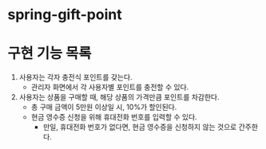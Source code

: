 # spring-gift-point

# 구현 기능 목록

1. 사용자는 각자 충전식 포인트를 갖는다.
    - 관리자 화면에서 각 사용자별 포인트를 충전할 수 있다.
2. 사용자는 상품을 구매할 때, 해당 상품의 가격만큼 포인트를 차감한다.
    - 총 구매 금액이 5만원 이상일 시, 10%가 할인된다.
    - 현금 영수증 신청을 위해 휴대전화 번호를 입력할 수 있다.
        - 만일, 휴대전화 번호가 없다면, 현금 영수증을 신청하지 않는 것으로 간주한다.